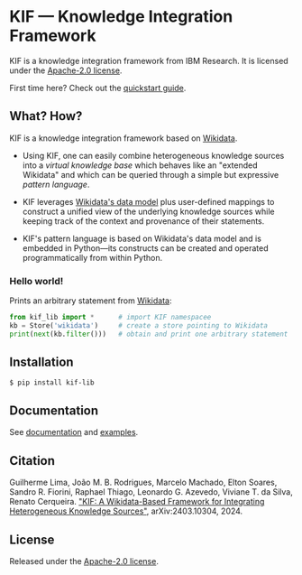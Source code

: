 # KIF — Knowledge Integration Framework #

KIF is a knowledge integration framework from IBM Research.  It is licensed
under the [Apache-2.0 license](./LICENSE).

First time here? Check out the [quickstart
guide](https://ibm.github.io/kif/quickstart.html).

## What? How?

KIF is a knowledge integration framework based on
[Wikidata](https://www.wikidata.org/).

* Using KIF, one can easily combine heterogeneous knowledge sources into a
  *virtual knowledge base* which behaves like an "extended Wikidata" and
  which can be queried through a simple but expressive *pattern language*.

* KIF leverages [Wikidata's data
  model](https://www.wikidata.org/wiki/Wikidata:Data_model) plus
  user-defined mappings to construct a unified view of the underlying
  knowledge sources while keeping track of the context and provenance of
  their statements.

* KIF's pattern language is based on Wikidata's data model and is embedded in
  Python—its constructs can be created and operated programmatically from
  within Python.

### Hello world! ###

Prints an arbitrary statement from [Wikidata](https://www.wikidata.org/):

```python
from kif_lib import *      # import KIF namespacee
kb = Store('wikidata')     # create a store pointing to Wikidata
print(next(kb.filter()))   # obtain and print one arbitrary statement
```

## Installation ##

```shell
$ pip install kif-lib
```

## Documentation ##

See [documentation](https://ibm.github.io/kif/) and [examples](./examples).


## Citation ##

Guilherme Lima, João M. B. Rodrigues, Marcelo Machado, Elton Soares, Sandro
R. Fiorini, Raphael Thiago, Leonardo G. Azevedo, Viviane T. da Silva, Renato
Cerqueira. ["KIF: A Wikidata-Based Framework for Integrating Heterogeneous
Knowledge Sources"](https://arxiv.org/abs/2403.10304), arXiv:2403.10304,
2024.


## License ##

Released under the [Apache-2.0 license](./LICENSE).

